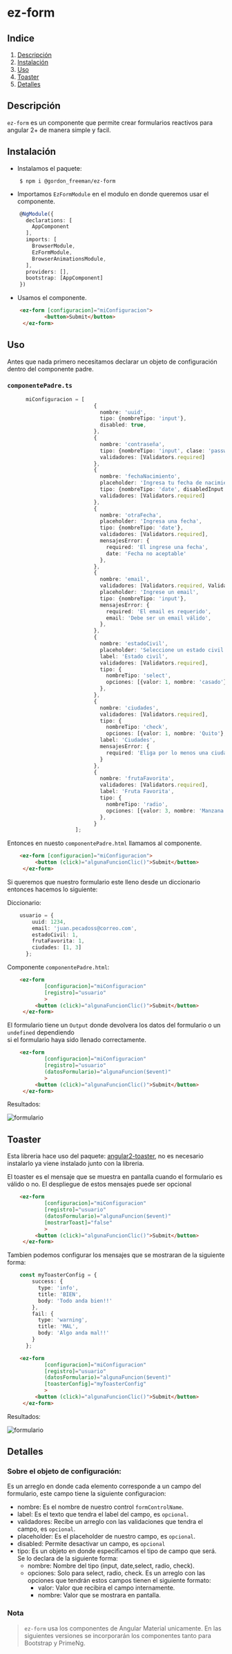 # ez-form  
## Indice  
1. [Descripción](#descripción)  
2. [Instalación](#instalación)  
3. [Uso](#uso)
4. [Toaster](#toaster)  
4. [Detalles](#detalles)  
  
## Descripción  
`ez-form` es un componente que permite crear formularios reactivos para angular 2+ de manera simple y facil.  
  
## Instalación  
* Instalamos el paquete:   
  
```shell script  
    $ npm i @gordon_freeman/ez-form  
```  
  
* Importamos `EzFormModule` en el modulo en donde queremos usar el componente.  
  
```typescript  
    @NgModule({  
      declarations: [  
        AppComponent  
      ],  
      imports: [  
        BrowserModule,  
        EzFormModule,  
        BrowserAnimationsModule,  
      ],  
      providers: [],  
      bootstrap: [AppComponent]  
    })  
```  
  
* Usamos el componente.  
  
```html  
    <ez-form [configuracion]="miConfiguracion">  
            <button>Submit</button>  
     </ez-form>  
```  
## Uso  
Antes que nada primero necesitamos declarar un objeto de configuración   
dentro del componente padre.  
  
### `componentePadre.ts`  
```typescript  
      miConfiguracion = [
                            {
                              nombre: 'uuid',
                              tipo: {nombreTipo: 'input'},
                              disabled: true,
                            },
                            {
                              nombre: 'contraseña',
                              tipo: {nombreTipo: 'input', clase: 'password'},
                              validadores: [Validators.required]
                            },
                            {
                              nombre: 'fechaNacimiento',
                              placeholder: 'Ingresa tu fecha de nacimiento',
                              tipo: {nombreTipo: 'date', disabledInput: true},
                              validadores: [Validators.required]
                            },
                            {
                              nombre: 'otraFecha',
                              placeholder: 'Ingresa una fecha',
                              tipo: {nombreTipo: 'date'},
                              validadores: [Validators.required],
                              mensajesError: {
                                required: 'El ingrese una fecha',
                                date: 'Fecha no aceptable'
                              },
                            },
                            {
                              nombre: 'email',
                              validadores: [Validators.required, Validators.email],
                              placeholder: 'Ingrese un email',
                              tipo: {nombreTipo: 'input'},
                              mensajesError: {
                                required: 'El email es requerido',
                                email: 'Debe ser un email válido',
                              },
                            },
                            {
                              nombre: 'estadoCivil',
                              placeholder: 'Seleccione un estado civil',
                              label: 'Estado civil',
                              validadores: [Validators.required],
                              tipo: {
                                nombreTipo: 'select',
                                opciones: [{valor: 1, nombre: 'casado'}, {valor: 2, nombre: 'soltero'}]
                              },
                            },
                            {
                              nombre: 'ciudades',
                              validadores: [Validators.required],
                              tipo: {
                                nombreTipo: 'check',
                                opciones: [{valor: 1, nombre: 'Quito'}, {valor: 2, nombre: 'Cuenca'}, {nombre: 'Ambato', valor: 3}]},
                              label: 'Ciudades',
                              mensajesError: {
                                required: 'Eliga por lo menos una ciudad',
                              }
                            },
                            {
                              nombre: 'frutaFavorita',
                              validadores: [Validators.required],
                              label: 'Fruta Favorita',
                              tipo: {
                                nombreTipo: 'radio',
                                opciones: [{valor: 3, nombre: 'Manzana'}, {valor: 1, nombre: 'Pera'}, {valor: 2, nombre: 'Piña'}],
                              },
                            }
                      ];
```  
  
Entonces en nuesto `componentePadre.html` llamamos al componente.  
  
```html  
    <ez-form [configuracion]="miConfiguracion">  
         <button (click)="algunaFuncionClic()">Submit</button>  
     </ez-form>  
```  
  
Si queremos que nuestro formulario este lleno desde un diccionario entonces hacemos lo siguiente:  
  
Diccionario:   
  
```typescript  
    usuario = {
        uuid: 1234,
        email: 'juan.pecadoss@correo.com',
        estadoCivil: 1,
        frutaFavorita: 1,
        ciudades: [1, 3]
      };
```  
  
Componente `componentePadre.html`:  
  
```html  
    <ez-form   
            [configuracion]="miConfiguracion"  
            [registro]="usuario"  
            >  
         <button (click)="algunaFuncionClic()">Submit</button>  
     </ez-form>  
```  
  
El formulario tiene un  `Output` donde devolvera los datos del formulario o un `undefined` dependiendo  
si el formulario haya sido llenado correctamente.  
  
  
```html  
    <ez-form   
            [configuracion]="miConfiguracion"  
            [registro]="usuario"  
            (datosFormulario)="algunaFuncion($event)"  
            >  
         <button (click)="algunaFuncionClic()">Submit</button>  
     </ez-form>  
```  
Resultados:   
  
![formulario](https://github.com/velascoandrs/repo-de-imagenes/blob/master/formulario-4.1.PNG?raw=true)  
  
## Toaster
Esta libreria hace uso del paquete: [angular2-toaster](https://www.npmjs.com/package/angular2-toaster), no es necesario instalarlo ya
viene instalado junto con la libreria.

El toaster es el mensaje que se muestra en pantalla cuando el formulario es válido o no. 
El despliegue de estos mensajes puede ser opcional
```html  
    <ez-form   
            [configuracion]="miConfiguracion"  
            [registro]="usuario"  
            (datosFormulario)="algunaFuncion($event)" 
            [mostrarToast]="false" 
            >  
         <button (click)="algunaFuncionClic()">Submit</button>  
     </ez-form>  
```
Tambien podemos configurar los mensajes que se mostraran de la siguiente forma:
```typescript
    const myToasterConfig = {
        success: {
          type: 'info',
          title: 'BIEN',
          body: 'Todo anda bien!!'
        },
        fail: {
          type: 'warning',
          title: 'MAL',
          body: 'Algo anda mal!!'
        }
      };
```    

```html  
    <ez-form   
            [configuracion]="miConfiguracion"  
            [registro]="usuario"  
            (datosFormulario)="algunaFuncion($event)" 
            [toasterConfig]="myToasterConfig"
            >  
         <button (click)="algunaFuncionClic()">Submit</button>  
     </ez-form>  
```
Resultados: 

![formulario](https://github.com/velascoandrs/repo-de-imagenes/blob/master/formulario-2.2.PNG?raw=true)

## Detalles  
  
### Sobre el objeto de configuración:  
  
Es un arreglo en donde cada elemento corresponde a un campo del formulario, este campo tiene la siguiente configuracion:  
* nombre: Es el nombre de nuestro control `formControlName`.  
* label: Es el texto que tendra el label del campo, es `opcional`.  
* validadores: Recibe un arreglo con las validaciones que tendra el campo, es `opcional`.  
* placeholder: Es el placeholder de nuestro campo, es `opcional`.  
* disabled: Permite desactivar un campo, es `opcional`
* tipo: Es un objeto en donde especificamos el tipo de campo que será. Se lo declara de la siguiente forma:  
  * nombre: Nombre del tipo (input, date,select, radio, check).  
  * opciones: Solo para select, radio, check. Es un arreglo con las opciones que tendrán estos campos tienen el siguiente formato:  
      * valor: Valor que recibira el campo internamente.  
      * nombre: Valor que se mostrara en pantalla.  
       
  
### Nota  
> `ez-form` usa los componentes de Angular Material unicamente. En las siguientes versiones se incorporarán los componentes tanto para Bootstrap y PrimeNg.
